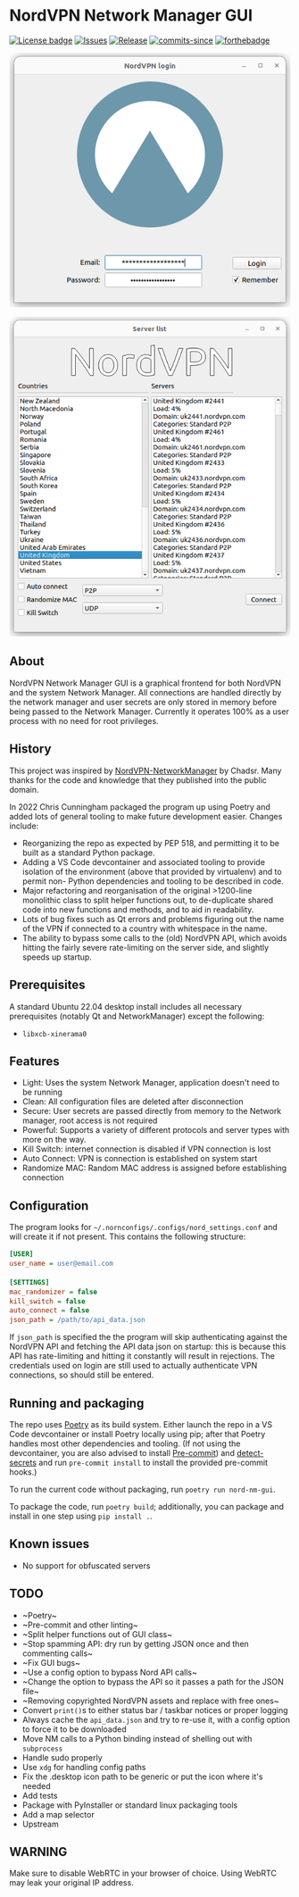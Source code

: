 # NordVPN Network Manager GUI

[![License badge](https://img.shields.io/github/license/vfosterm/NordVPN-NetworkManager-Gui?style=for-the-badge)](https://github.com/vfosterm/NordVPN-NetworkManager-Gui/blob/master/LICENSE)
[![Issues](https://img.shields.io/github/issues-closed/vfosterm/NordVPN-NetworkManager-Gui?style=for-the-badge)](https://github.com/vfosterm/NordVPN-NetworkManager-Gui/issues)
[![Release](https://img.shields.io/github/release/vfosterm/NordVPN-NetworkManager-Gui?style=for-the-badge)](https://github.com/vfosterm/NordVPN-NetworkManager-Gui/releases/latest)
[![commits-since](https://img.shields.io/github/commits-since/vfosterm/NordVPN-NetworkManager-Gui/latest?style=for-the-badge)](https://github.com/vfosterm/NordVPN-NetworkManager-Gui/commits/master)
[![forthebadge](https://forthebadge.com/images/badges/made-with-python.svg)](https://python.org)

![Login screen](nord_nm_gui/assets/login.png)

![Main screen](nord_nm_gui/assets/main.png)

## About

NordVPN Network Manager GUI is a graphical frontend for both NordVPN and the
system Network Manager. All connections are handled directly by the network
manager and user secrets are only stored in memory before being passed to the
Network Manager. Currently it operates 100% as a user process with no need for
root privileges.

## History

This project was inspired by
[NordVPN-NetworkManager](https://github.com/Chadsr/NordVPN-NetworkManager) by
Chadsr. Many thanks for the code and knowledge that they published into the
public domain.

In 2022 Chris Cunningham packaged the program up using Poetry and added lots of
general tooling to make future development easier. Changes include:

-   Reorganizing the repo as expected by PEP 518, and permitting it to be built
    as a standard Python package.
-   Adding a VS Code devcontainer and associated tooling to provide isolation
    of the environment (above that provided by virtualenv) and to permit non-
    Python dependencies and tooling to be described in code.
-   Major refactoring and reorganisation of the original >1200-line monolithic
    class to split helper functions out, to de-duplicate shared code into new
    functions and methods, and to aid in readability.
-   Lots of bug fixes such as Qt errors and problems figuring out the name of
    the VPN if connected to a country with whitespace in the name.
-   The ability to bypass some calls to the (old) NordVPN API, which avoids
    hitting the fairly severe rate-limiting on the server side, and slightly
    speeds up startup.

## Prerequisites

A standard Ubuntu 22.04 desktop install includes all necessary prerequisites
(notably Qt and NetworkManager) except the following:

-   `libxcb-xinerama0`

## Features

-   Light: Uses the system Network Manager, application doesn't need to be
    running
-   Clean: All configuration files are deleted after disconnection
-   Secure: User secrets are passed directly from memory to the Network
    manager, root access is not required
-   Powerful: Supports a variety of different protocols and server types with
    more on the way.
-   Kill Switch: internet connection is disabled if VPN connection is lost
-   Auto Connect: VPN is connection is established on system start
-   Randomize MAC: Random MAC address is assigned before establishing
    connection

## Configuration

The program looks for `~/.nornconfigs/.configs/nord_settings.conf` and will
create it if not present. This contains the following structure:

```cfg
[USER]
user_name = user@email.com

[SETTINGS]
mac_randomizer = false
kill_switch = false
auto_connect = false
json_path = /path/to/api_data.json
```

If `json_path` is specified the the program will skip authenticating against
the NordVPN API and fetching the API data json on startup: this is because this
API has rate-limiting and hitting it constantly will result in rejections. The
credentials used on login are still used to actually authenticate VPN
connections, so should still be entered.

## Running and packaging

The repo uses [Poetry](https://python-poetry.org/) as its build system. Either
launch the repo in a VS Code devcontainer or install Poetry locally using pip;
after that Poetry handles most other dependencies and tooling. (If not using
the devcontainer, you are also advised to install
[Pre-commit](https://pre-commit.com/)) and
[detect-secrets](https://github.com/Yelp/detect-secrets) and run
`pre-commit install` to install the provided pre-commit hooks.)

To run the current code without packaging, run `poetry run nord-nm-gui`.

To package the code, run `poetry build`; additionally, you can package and
install in one step using `pip install .`.

## Known issues

-   No support for obfuscated servers

## TODO

-   ~Poetry~
-   ~Pre-commit and other linting~
-   ~Split helper functions out of GUI class~
-   ~Stop spamming API: dry run by getting JSON once and then commenting calls~
-   ~Fix GUI bugs~
-   ~Use a config option to bypass Nord API calls~
-   ~Change the option to bypass the API so it passes a path for the JSON file~
-   ~Removing copyrighted NordVPN assets and replace with free ones~
-   Convert `print()`s to either status bar / taskbar notices or proper logging
-   Always cache the `api_data.json` and try to re-use it, with a config option
    to force it to be downloaded
-   Move NM calls to a Python binding instead of shelling out with `subprocess`
-   Handle sudo properly
-   Use `xdg` for handling config paths
-   Fix the .desktop icon path to be generic or put the icon where it's needed
-   Add tests
-   Package with PyInstaller or standard linux packaging tools
-   Add a map selector
-   Upstream

## WARNING

Make sure to disable WebRTC in your browser of choice. Using WebRTC may leak
your original IP address.
